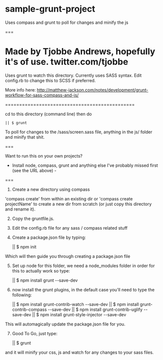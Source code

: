 sample-grunt-project
====================

Uses compass and grunt to poll for changes and minify the js

===

Made by Tjobbe Andrews, hopefully it's of use.
twitter.com/tjobbe
==============================================

Uses grunt to watch this directory. Currently uses SASS syntax.
Edit config.rb to change this to SCSS if preferred.

More info here: http://matthew-jackson.com/notes/development/grunt-workflow-for-sass-compass-and-js/

==============================================

cd to this directory (command line) then do

	|| $ grunt

To poll for changes to the /sass/screen.sass file,
anything in the js/ folder and minify that shit.

===

Want to run this on your own projects?

- Install node, compass, grunt and anything else I've probably missed first (see the URL above) -

===

1) Create a new directory using compass

'compass create' from within an existing dir or 'compass create projectName' to create a new dir from scratch (or just copy this directory and rename it).

2) Copy the gruntfile.js.

3) Edit the config.rb file for any sass / compass related stuff

4) Create a package.json file by typing:

	|| $ npm init

Which will then guide you through creating a package.json file

5) Set up node for this folder, we need a node_modules folder in order for this to actually work so type:

	|| $ npm install grunt --save-dev

6) now install the grunt plugins, in the default case you'll need to type the following:

	|| $ npm install grunt-contrib-watch --save-dev
	|| $ npm install grunt-contrib-compass --save-dev
	|| $ npm install grunt-contrib-uglify --save-dev
	|| $ npm install grunt-style-injector --save-dev

This will automagically update the package.json file for you.

7) Good To Go, just type:

	|| $ grunt

and it will minify your css, js and watch for any changes to your sass files.